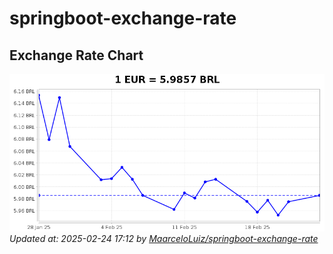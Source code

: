 # springboot-exchange-rate

<!-- EXCHANGE-RATE-START -->
## Exchange Rate Chart

![Exchange Rate Chart](charts/chart.png)*Updated at: 2025-02-24 17:12 by [MaarceloLuiz/springboot-exchange-rate](https://github.com/MaarceloLuiz/springboot-exchange-rate)*


<!-- EXCHANGE-RATE-END -->